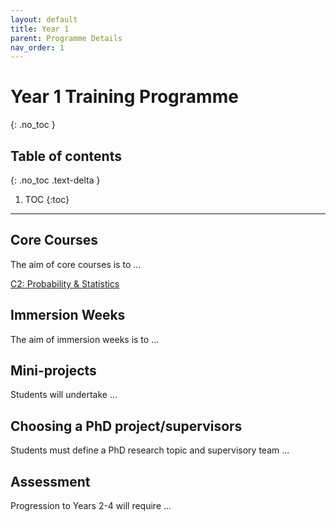 ```yaml
---
layout: default
title: Year 1
parent: Programme Details
nav_order: 1
---
```


# Year 1 Training Programme
{: .no_toc }

## Table of contents
{: .no_toc .text-delta }

1. TOC
{:toc}

---

## Core Courses

The aim of core courses is to ...

[C2: Probability & Statistics](courses/c2probstats)

## Immersion Weeks 

The aim of immersion weeks is to ...

## Mini-projects

Students will undertake ...

## Choosing a PhD project/supervisors

Students must define a PhD research topic and supervisory team ...

## Assessment

Progression to Years 2-4 will require ...
